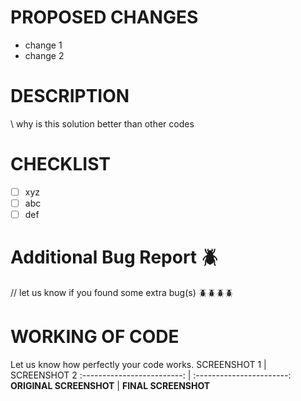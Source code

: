 # PROPOSED CHANGES
- change 1
- change 2


# DESCRIPTION
  \\ why is this solution better than other codes
  
# CHECKLIST 
- [ ] xyz
- [ ] abc
- [ ] def

# Additional Bug Report  🪲
// let us know if you found some extra bug(s)  🪲🪲🪲🪲


# WORKING OF CODE
Let us know how perfectly your code works.
   SCREENSHOT 1 | SCREENSHOT 2
:-------------------------: | :-----------------------:
  **ORIGINAL SCREENSHOT**  |  **FINAL SCREENSHOT**

